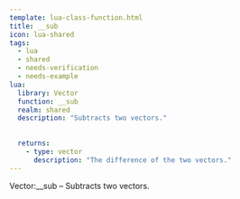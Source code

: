 ```yaml
---
template: lua-class-function.html
title: __sub
icon: lua-shared
tags:
  - lua
  - shared
  - needs-verification
  - needs-example
lua:
  library: Vector
  function: __sub
  realm: shared
  description: "Subtracts two vectors."
  
  
  returns:
    - type: vector
      description: "The difference of the two vectors."
---
```


<div class="lua__search__keywords">
Vector:__sub &#x2013; Subtracts two vectors.
</div>

